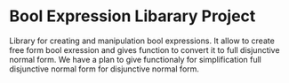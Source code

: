 # Bool Expression Libarary Project

Library for creating and manipulation bool expressions. It allow to create free form bool exression and gives function to convert it to full disjunctive normal form. We have a plan to give functionaly for simplification full disjunctive normal form for disjunctive normal form.

